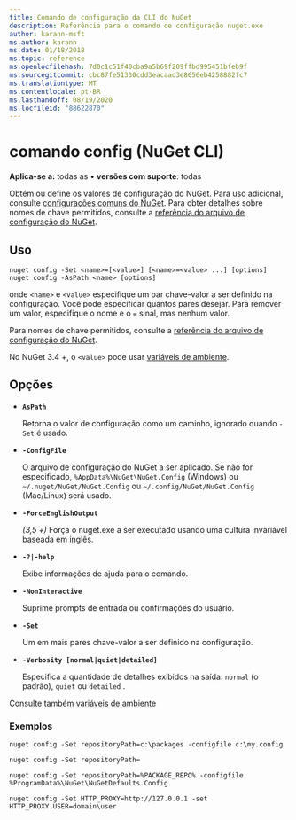 ```yaml
---
title: Comando de configuração da CLI do NuGet
description: Referência para o comando de configuração nuget.exe
author: karann-msft
ms.author: karann
ms.date: 01/18/2018
ms.topic: reference
ms.openlocfilehash: 7d0c1c51f40cba9a5b69f209ffbd995451bfeb9f
ms.sourcegitcommit: cbc87fe51330cdd3eacaad3e8656eb4258882fc7
ms.translationtype: MT
ms.contentlocale: pt-BR
ms.lasthandoff: 08/19/2020
ms.locfileid: "88622870"
---
```

# <a name="config-command-nuget-cli"></a>comando config (NuGet CLI)

**Aplica-se a:** todas as &bullet; **versões com suporte**: todas

Obtém ou define os valores de configuração do NuGet. Para uso adicional, consulte [configurações comuns do NuGet](../../consume-packages/configuring-nuget-behavior.md). Para obter detalhes sobre nomes de chave permitidos, consulte a [referência do arquivo de configuração do NuGet](../nuget-config-file.md).

## <a name="usage"></a>Uso

```cli
nuget config -Set <name>=[<value>] [<name>=<value> ...] [options]
nuget config -AsPath <name> [options]
```

onde `<name>` e `<value>` especifique um par chave-valor a ser definido na configuração. Você pode especificar quantos pares desejar. Para remover um valor, especifique o nome e o `=` sinal, mas nenhum valor.

Para nomes de chave permitidos, consulte a [referência do arquivo de configuração do NuGet](../nuget-config-file.md).

No NuGet 3.4 +, o `<value>` pode usar [variáveis de ambiente](cli-ref-environment-variables.md).

## <a name="options"></a>Opções


- **`AsPath`**

  Retorna o valor de configuração como um caminho, ignorado quando `-Set` é usado.

- **`-ConfigFile`**

  O arquivo de configuração do NuGet a ser aplicado. Se não for especificado, `%AppData%\NuGet\NuGet.Config` (Windows) ou `~/.nuget/NuGet/NuGet.Config` ou `~/.config/NuGet/NuGet.Config` (Mac/Linux) será usado.

- **`-ForceEnglishOutput`**

  *(3,5 +)* Força o nuget.exe a ser executado usando uma cultura invariável baseada em inglês.

- **`-?|-help`**

  Exibe informações de ajuda para o comando.

- **`-NonInteractive`**

  Suprime prompts de entrada ou confirmações do usuário.

- **`-Set`**

  Um em mais pares chave-valor a ser definido na configuração.

- **`-Verbosity [normal|quiet|detailed]`**

  Especifica a quantidade de detalhes exibidos na saída: `normal` (o padrão), `quiet` ou `detailed` .

Consulte também [variáveis de ambiente](cli-ref-environment-variables.md)

### <a name="examples"></a>Exemplos

```cli
nuget config -Set repositoryPath=c:\packages -configfile c:\my.config

nuget config -Set repositoryPath=

nuget config -Set repositoryPath=%PACKAGE_REPO% -configfile %ProgramData%\NuGet\NuGetDefaults.Config

nuget config -Set HTTP_PROXY=http://127.0.0.1 -set HTTP_PROXY.USER=domain\user
```

